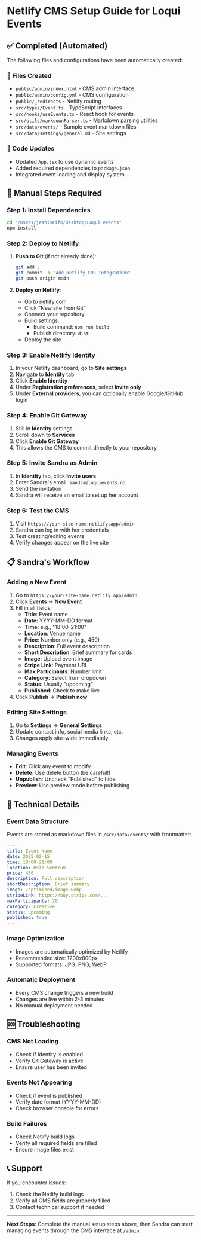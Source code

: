 # Netlify CMS Setup Guide for Loqui Events

## ✅ Completed (Automated)

The following files and configurations have been automatically created:

### 📁 Files Created
- `public/admin/index.html` - CMS admin interface
- `public/admin/config.yml` - CMS configuration
- `public/_redirects` - Netlify routing
- `src/types/Event.ts` - TypeScript interfaces
- `src/hooks/useEvents.ts` - React hook for events
- `src/utils/markdownParser.ts` - Markdown parsing utilities
- `src/data/events/` - Sample event markdown files
- `src/data/settings/general.md` - Site settings

### 🔧 Code Updates
- Updated `App.tsx` to use dynamic events
- Added required dependencies to `package.json`
- Integrated event loading and display system

## 🚀 Manual Steps Required

### Step 1: Install Dependencies
```bash
cd "/Users/jeshiseifo/Desktop/Loqui events"
npm install
```

### Step 2: Deploy to Netlify
1. **Push to Git** (if not already done):
   ```bash
   git add .
   git commit -m "Add Netlify CMS integration"
   git push origin main
   ```

2. **Deploy on Netlify**:
   - Go to [netlify.com](https://netlify.com)
   - Click "New site from Git"
   - Connect your repository
   - Build settings:
     - Build command: `npm run build`
     - Publish directory: `dist`
   - Deploy the site

### Step 3: Enable Netlify Identity
1. In your Netlify dashboard, go to **Site settings**
2. Navigate to **Identity** tab
3. Click **Enable Identity**
4. Under **Registration preferences**, select **Invite only**
5. Under **External providers**, you can optionally enable Google/GitHub login

### Step 4: Enable Git Gateway
1. Still in **Identity** settings
2. Scroll down to **Services**
3. Click **Enable Git Gateway**
4. This allows the CMS to commit directly to your repository

### Step 5: Invite Sandra as Admin
1. In **Identity** tab, click **Invite users**
2. Enter Sandra's email: `sandra@loquievents.no`
3. Send the invitation
4. Sandra will receive an email to set up her account

### Step 6: Test the CMS
1. Visit `https://your-site-name.netlify.app/admin`
2. Sandra can log in with her credentials
3. Test creating/editing events
4. Verify changes appear on the live site

## 📋 Sandra's Workflow

### Adding a New Event
1. Go to `https://your-site-name.netlify.app/admin`
2. Click **Events** → **New Event**
3. Fill in all fields:
   - **Title**: Event name
   - **Date**: YYYY-MM-DD format
   - **Time**: e.g., "18:00-21:00"
   - **Location**: Venue name
   - **Price**: Number only (e.g., 450)
   - **Description**: Full event description
   - **Short Description**: Brief summary for cards
   - **Image**: Upload event image
   - **Stripe Link**: Payment URL
   - **Max Participants**: Number limit
   - **Category**: Select from dropdown
   - **Status**: Usually "upcoming"
   - **Published**: Check to make live
4. Click **Publish** → **Publish now**

### Editing Site Settings
1. Go to **Settings** → **General Settings**
2. Update contact info, social media links, etc.
3. Changes apply site-wide immediately

### Managing Events
- **Edit**: Click any event to modify
- **Delete**: Use delete button (be careful!)
- **Unpublish**: Uncheck "Published" to hide
- **Preview**: Use preview mode before publishing

## 🔧 Technical Details

### Event Data Structure
Events are stored as markdown files in `/src/data/events/` with frontmatter:

```yaml
---
title: Event Name
date: 2025-02-15
time: 18:00-21:00
location: Oslo Sentrum
price: 450
description: Full description
shortDescription: Brief summary
image: /optimized/image.webp
stripeLink: https://buy.stripe.com/...
maxParticipants: 20
category: Creative
status: upcoming
published: true
---
```

### Image Optimization
- Images are automatically optimized by Netlify
- Recommended size: 1200x800px
- Supported formats: JPG, PNG, WebP

### Automatic Deployment
- Every CMS change triggers a new build
- Changes are live within 2-3 minutes
- No manual deployment needed

## 🆘 Troubleshooting

### CMS Not Loading
- Check if Identity is enabled
- Verify Git Gateway is active
- Ensure user has been invited

### Events Not Appearing
- Check if event is published
- Verify date format (YYYY-MM-DD)
- Check browser console for errors

### Build Failures
- Check Netlify build logs
- Verify all required fields are filled
- Ensure image files exist

## 📞 Support

If you encounter issues:
1. Check the Netlify build logs
2. Verify all CMS fields are properly filled
3. Contact technical support if needed

---

**Next Steps**: Complete the manual setup steps above, then Sandra can start managing events through the CMS interface at `/admin`.